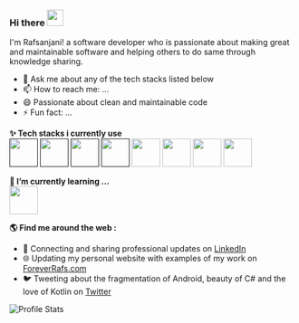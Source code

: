 ### Hi there  <img src="https://github.com/piyushP7pravin/piyushP7pravin/blob/master/Hi.gif" width="29px"> </h1>

I'm Rafsanjani! a software developer who is passionate about making great and maintainable software and helping others to do same through knowledge sharing. 


- 💬 Ask me about any of the tech stacks listed below
- 📫 How to reach me: ...
- 😄 Passionate about clean and maintainable code
- ⚡ Fun fact: ...

**✨ Tech stacks i currently use**
<br>
<code><a href="" target="_blank"><img height=50 src="https://www.vectorlogo.zone/logos/java/java-ar21.svg"><a/></code>
<code><a href="" target="_blank"><img height=50 src="https://www.vectorlogo.zone/logos/kotlinlang/kotlinlang-ar21.svg"/><a/></code>
<code><a href="" target="_blank"><img height=50 src="https://www.vectorlogo.zone/logos/firebase/firebase-ar21.svg"/><a/></code>
<code><a href="" target="_blank"><img height=50 src="https://www.vectorlogo.zone/logos/android/android-ar21.svg"></a></code>
<code><a href="https://analytics.google.com/" target="_blank"><img height="50" src="https://www.vectorlogo.zone/logos/google_analytics/google_analytics-ar21.svg"></a></code>
<code><a href="https://git-scm.com/" target="_blank"><img height="50" src="https://www.vectorlogo.zone/logos/git-scm/git-scm-ar21.svg"></a></code>
<code><a href="https://www.sqlite.org/" target="_blank"><img height="50" src="https://www.vectorlogo.zone/logos/sqlite/sqlite-ar21.svg"></a></code>
<code><a href="https://www.json.org/" target="_blank"><img height="50" src="https://www.vectorlogo.zone/logos/json/json-ar21.svg"></a></code>
  
  
  
**🌱 I’m currently learning ...**
<br>
<code><a href="https://cloud.google.com/" target="_blank"><img height="50" src="https://www.vectorlogo.zone/logos/google_cloud/google_cloud-ar21.svg"></a></code>

**🌎 Find me around the web :**
- 💼 Connecting and sharing professional updates on <a href="https://www.linkedin.com/in/foreverrafs/">LinkedIn</a>
- 🌐 Updating my personal website with examples of my work on <a href="https://foreverrafs.com">ForeverRafs.com</a>
- 🐦 Tweeting about the fragmentation of Android, beauty of C# and the love of Kotlin on <a href="https://twitter.com/coded_rafs/">Twitter</a>

![Profile Stats](https://github-readme-stats.vercel.app/api?username=rafsanjani&show_icons=true)
